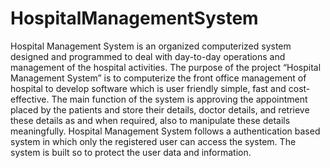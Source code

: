 # HospitalManagementSystem


Hospital Management System is an organized computerized system designed and
programmed to deal with day-to-day operations and management of the hospital activities.
The purpose of the project “Hospital Management System” is to computerize the front
office management of hospital to develop software which is user friendly simple, fast and
cost-effective. The main function of the system is approving the appointment placed by
the patients and store their details, doctor details, and retrieve these details as and when
required, also to manipulate these details meaningfully. Hospital Management System
follows a authentication based system in which only the registered user can access the
system. The system is built so to protect the user data and information. 
